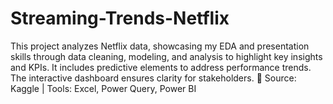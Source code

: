 # Streaming-Trends-Netflix
This project analyzes Netflix data, showcasing my EDA and presentation skills through data cleaning, modeling, and analysis to highlight key insights and KPIs. It includes predictive elements to address performance trends. The interactive dashboard ensures clarity for stakeholders.  📌 Source: Kaggle | Tools: Excel, Power Query, Power BI
